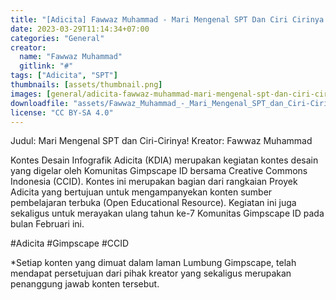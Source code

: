```yaml
---
title: "[Adicita] Fawwaz Muhammad - Mari Mengenal SPT Dan Ciri Cirinya!"
date: 2023-03-29T11:14:34+07:00
categories: "General"
creator: 
  name: "Fawwaz Muhammad"
  gitlink: "#"
tags: ["Adicita", "SPT"]
thumbnails: [assets/thumbnail.png]
images: [general/adicita-fawwaz-muhammad-mari-mengenal-spt-dan-ciri-cirinya/assets/thumbnail.png]
downloadfile: "assets/Fawwaz_Muhammad_-_Mari_Mengenal_SPT_dan_Ciri-Cirinya.zip"
license: "CC BY-SA 4.0"
---
```

Judul: Mari Mengenal SPT dan Ciri-Cirinya!
Kreator: Fawwaz Muhammad


Kontes Desain Infografik Adicita (KDIA) merupakan kegiatan kontes desain yang digelar oleh Komunitas Gimpscape ID bersama Creative Commons Indonesia (CCID). Kontes ini merupakan bagian dari rangkaian Proyek Adicita yang bertujuan untuk mengampanyekan konten sumber pembelajaran terbuka (Open Educational Resource). Kegiatan ini juga sekaligus untuk merayakan ulang tahun ke-7 Komunitas Gimpscape ID pada bulan Februari ini.

#Adicita #Gimpscape #CCID

*Setiap konten yang dimuat dalam laman Lumbung Gimpscape, telah mendapat persetujuan dari pihak kreator yang sekaligus merupakan penanggung jawab konten tersebut.
